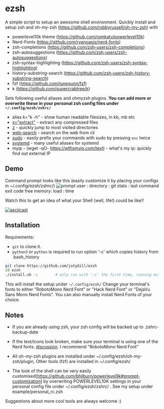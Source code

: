 # ezsh
A simple script to setup an awesome shell environment.
Quickly install and setup zsh and oh-my-zsh (https://github.com/robbyrussell/oh-my-zsh) with
* powerlevel10k theme (https://github.com/romkatv/powerlevel10k)
* Nerd-Fonts (https://github.com/ryanoasis/nerd-fonts)
* zsh-completions (https://github.com/zsh-users/zsh-completions)
* zsh-autosuggestions (https://github.com/zsh-users/zsh-autosuggestions)
* zsh-syntax-highlighting (https://github.com/zsh-users/zsh-syntax-highlighting)
* history-substring-search (https://github.com/zsh-users/zsh-history-substring-search)
* fzf (https://github.com/junegunn/fzf)
* k (https://github.com/supercrabtree/k)

Sets following useful aliases and ohmyzsh plugins. **You can add more or overwrite these in your personal zsh config files under `~/.config/ezsh/zshrc/`** 
* alias k="k -h"	  - show human readable filesizes, in kb, mb etc
* [x="extract"](https://github.com/ohmyzsh/ohmyzsh/tree/master/plugins/extract)         - extract any compressed files
* [z](https://github.com/ohmyzsh/ohmyzsh/tree/master/plugins/z)   - quickly jump to most visited directories
* [web-search](https://github.com/ohmyzsh/ohmyzsh/tree/master/plugins/web-search)    - search on the web from cli
* [sudo](https://github.com/ohmyzsh/ohmyzsh/tree/master/plugins/sudo)                - easily prefix your commands with sudo by pressing `esc` twice
* [systemd](https://github.com/ohmyzsh/ohmyzsh/tree/master/plugins/systemd)          - many useful aliases for systemd
* myip - (wget -qO- https://wtfismyip.com/text)       - what's my ip: quickly find out external IP

## Demo

Command prompt looks like this (easily customize it by placing your configs in ~/.config/ezsh/zshrc/)
![prompt](https://user-images.githubusercontent.com/8462091/43674765-8bb13a76-9817-11e8-8b7b-16b8b1998408.png)
user :  directory  :  git stats : last command exit code                     free memory: load : time

Watch this to get an idea of what your Shell (well, life!) could be like!!

[![asciicast](https://asciinema.org/a/225226.svg)](https://asciinema.org/a/225226)


## Installation
Requirements:
* `git` to clone it.
* `python3` or `python` is required to run option '-c' which copies history from .bash_history

``` bash
git clone https://github.com/jotyGill/ezsh
cd ezsh
./install.sh -c        # only run with '-c' the first time, running multiple times will duplicate history entries
```
This will install the setup under `~/.config/ezsh/`
Change your terminal's fonts to either "RobotoMono Nerd Font" or "Hack Nerd Font" or "DejaVu Sans Mono Nerd Fonts".
You can also manually install Nerd Fonts of your choice.

## Notes
* If you are already using zsh, your zsh config will be backed up to .zshrc-backup-date

* If the text/icons look broken, make sure your terminal is using one of the Nerd fonts. [discussion](https://github.com/powerline/fonts/issues/185). I recommend "RobotoMono Nerd Font"

* All oh-my-zsh plugins are installed under ~/.config/ezsh/oh-my-zsh/plugin, Other tools (fzf) are installed in ~/.config/ezsh/

* The look of the shell can be very easily customised[https://github.com/bhilburn/powerlevel9k#prompt-customization] by overwriting POWERLEVEL10K settings
in your personal config file under ~/.config/ezsh/zshrc/ . See my setup under example/personal_rc.zsh

Suggestions about more cool tools are always welcome :)
